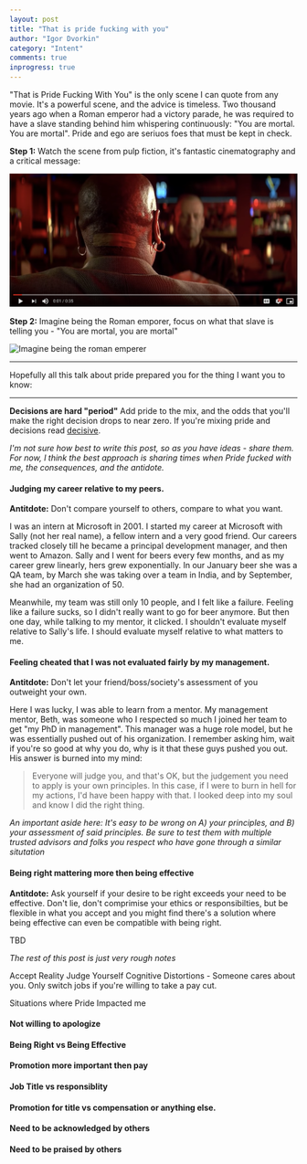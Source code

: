 ```yaml
---
layout: post
title: "That is pride fucking with you"
author: "Igor Dvorkin"
category: "Intent"
comments: true
inprogress: true
---
```


"That is Pride Fucking With You" is the only scene I can quote from any movie. It's a powerful scene, and the advice is timeless. Two thousand years ago when a Roman emperor had a victory parade, he was required to have a slave standing behind him whispering continuously: "You are mortal. You are mortal". Pride and ego are seriuos foes that must be kept in check.

**Step 1:** Watch the scene from pulp fiction, it's fantastic cinematography and a critical message:

[![That's pride fucking with you from Pulp Fiction](/images/pride_youtube.png)](https://youtu.be/ruhFmBrl4GM)

**Step 2:**  Imagine being the Roman emporer, focus on what that slave is telling you - "You are mortal, you are mortal"

![Imagine being the roman emperer](https://qph.fs.quoracdn.net/main-qimg-daa981b9aab57bb4bcdf19d349a665fe)

-----

Hopefully all this talk about pride prepared you for the thing I want you to know:

-----

**Decisions are hard "period"** Add pride to the mix, and the odds that you'll make the right decision drops to near zero. If you're mixing pride and decisions read [decisive](/decisive).

*I'm not sure how best to write this post, so as you have ideas - share them. For now, I think the best approach is sharing times when Pride fucked with me, the consequences, and the antidote.*

#### Judging my career relative to my peers.

**Antitdote:**  Don't compare yourself to others, compare to what you want.

I was an intern at Microsoft in 2001. I started my career at Microsoft with Sally (not her real name), a fellow intern and a very good friend. Our careers tracked closely till he became a principal development manager, and then went to Amazon. Sally and I went for beers every few months, and as my career grew linearly, hers grew exponentially.  In our January beer she was a QA team, by March she was taking over a team in India, and by September, she had an organization of 50.

Meanwhile, my team was still only 10 people, and I felt like a failure.  Feeling like a failure sucks, so I didn't really want to go for beer anymore. But then one day, while talking to my mentor, it clicked. I shouldn't evaluate myself relative to Sally's life. I should evaluate myself relative to what matters to me.


#### Feeling cheated that I was not evaluated fairly by my management.

**Antitdote:**  Don't let your friend/boss/society's assessment of you outweight your own.

Here I was lucky, I was able to learn from a mentor. My management mentor, Beth, was someone who I  respected so much I joined her team to get "my PhD in management". This manager was a huge role model, but he was essentially pushed out of his organization. I remember asking him, wait if you're so good at why you do, why is it that these guys pushed you out.  His answer is burned into my mind:

> Everyone will judge you, and that's OK, but the judgement you need to apply is your own principles. In this case, if I were to burn in hell for my actions, I'd have been happy with that. I looked deep into my soul and know I did the right thing.

*An important aside here: It's easy to be wrong on A) your principles, and B) your assessment of said principles. Be sure to test them with multiple trusted advisors and folks you respect who have gone through a similar situtation*

#### Being right mattering more then being effective
**Antitdote:**  Ask yourself if your desire to be right exceeds your need to be effective. Don't lie, don't comprimise your ethics or responsibilties, but be flexible in what you accept and you might find there's a solution where being effective can even be compatible with being right.

TBD

*The rest of this post is just very rough notes*



Accept Reality
Judge Yourself
Cognitive Distortions - Someone cares about you.
Only switch jobs if you're willing to take a pay cut.

Situations where Pride Impacted me
####  Not willing to apologize
#### Being Right vs Being Effective
#### Promotion more important then pay
#### Job Title vs responsiblity

#### Promotion for title vs compensation or anything else.

#### Need to be acknowledged by others

#### Need to be praised by others


